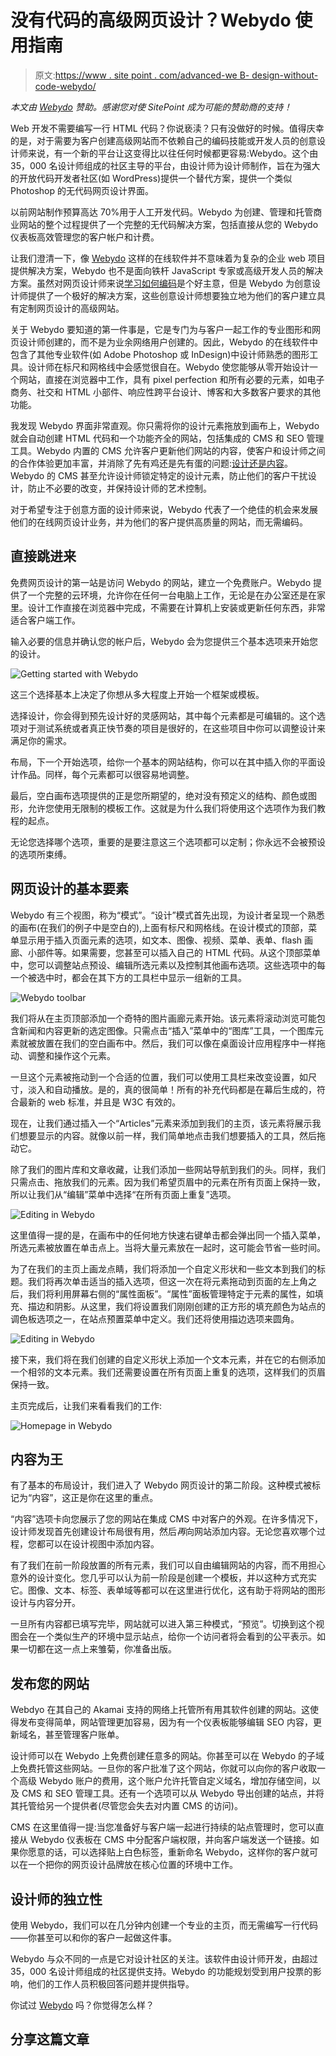 # 没有代码的高级网页设计？Webydo 使用指南

> 原文:[https://www . site point . com/advanced-we B- design-without-code-webydo/](https://www.sitepoint.com/advanced-web-design-without-code-webydo/)

*本文由 [Webydo](http://www.webydo.com/) 赞助。感谢您对使 SitePoint 成为可能的赞助商的支持！*

Web 开发不需要编写一行 HTML 代码？你说亵渎？只有没做好的时候。值得庆幸的是，对于需要为客户创建高级网站而不依赖自己的编码技能或开发人员的创意设计师来说，有一个新的平台让这变得比以往任何时候都更容易:Webydo。这个由 35，000 名设计师组成的社区主导的平台，由设计师为设计师制作，旨在为强大的开放代码开发者社区(如 WordPress)提供一个替代方案，提供一个类似 Photoshop 的无代码网页设计界面。

以前网站制作预算高达 70%用于人工开发代码。Webydo 为创建、管理和托管商业网站的整个过程提供了一个完整的无代码解决方案，包括直接从您的 Webydo 仪表板高效管理您的客户帐户和计费。

让我们澄清一下，像 [Webydo](http://www.webydo.com/) 这样的在线软件并不意味着为复杂的企业 web 项目提供解决方案，Webydo 也不是面向铁杆 JavaScript 专家或高级开发人员的解决方案。虽然对网页设计师来说[学习如何编码](https://www.sitepoint.com/web-designers-coding-skills/)是个好主意，但是 Webydo 为创意设计师提供了一个极好的解决方案，这些创意设计师想要独立地为他们的客户建立具有定制网页设计的高级网站。

关于 Webydo 要知道的第一件事是，它是专门为与客户一起工作的专业图形和网页设计师创建的，而不是为业余网络用户创建的。因此，Webydo 的在线软件中包含了其他专业软件(如 Adobe Photoshop 或 InDesign)中设计师熟悉的图形工具。设计师在标尺和网格线中会感觉很自在。Webydo 使您能够从零开始设计一个网站，直接在浏览器中工作，具有 pixel perfection 和所有必要的元素，如电子商务、社交和 HTML 小部件、响应性跨平台设计、博客和大多数客户要求的其他功能。

我发现 Webydo 界面非常直观。你只需将你的设计元素拖放到画布上，Webydo 就会自动创建 HTML 代码和一个功能齐全的网站，包括集成的 CMS 和 SEO 管理工具。Webydo 内置的 CMS 允许客户更新他们网站的内容，使客户和设计师之间的合作体验更加丰富，并消除了先有鸡还是先有蛋的问题:[设计还是内容](https://www.sitepoint.com/writers-wireframes/)。Webydo 的 CMS 甚至允许设计师锁定特定的设计元素，防止他们的客户干扰设计，防止不必要的改变，并保持设计师的艺术控制。

对于希望专注于创意方面的设计师来说，Webydo 代表了一个绝佳的机会来发展他们的在线网页设计业务，并为他们的客户提供高质量的网站，而无需编码。

## 直接跳进来

免费网页设计的第一站是访问 Webydo 的网站，建立一个免费账户。Webydo 提供了一个完整的云环境，允许你在任何一台电脑上工作，无论是在办公室还是在家里。设计工作直接在浏览器中完成，不需要在计算机上安装或更新任何东西，非常适合客户端工作。

输入必要的信息并确认您的帐户后，Webydo 会为您提供三个基本选项来开始您的设计。

![Getting started with Webydo](../Images/989cbe6c7bbbdf6bae23cab0e31c8e1f.png)

这三个选择基本上决定了你想从多大程度上开始一个框架或模板。

选择设计，你会得到预先设计好的灵感网站，其中每个元素都是可编辑的。这个选项对于测试系统或者真正快节奏的项目是很好的，在这些项目中你可以调整设计来满足你的需求。

布局，下一个开始选项，给你一个基本的网站结构，你可以在其中插入你的平面设计作品。同样，每个元素都可以很容易地调整。

最后，空白画布选项提供的正是您所期望的，绝对没有预定义的结构、颜色或图形，允许您使用无限制的模板工作。这就是为什么我们将使用这个选项作为我们教程的起点。

无论您选择哪个选项，重要的是要注意这三个选项都可以定制；你永远不会被预设的选项所束缚。

## 网页设计的基本要素

Webydo 有三个视图，称为“模式”。“设计”模式首先出现，为设计者呈现一个熟悉的画布(在我们的例子中是空白的),上面有标尺和网格线。在设计模式的顶部，菜单显示用于插入页面元素的选项，如文本、图像、视频、菜单、表单、flash 画廊、小部件等。如果需要，您甚至可以插入自己的 HTML 代码。从这个顶部菜单中，您可以调整站点预设、编辑所选元素以及控制其他画布选项。这些选项中的每一个被选中时，都会在其下方的工具栏中显示一组新的工具。

![Webydo toolbar](../Images/860118db3c7a3dafefa4216a8b578fe7.png)

我们将从在主页顶部添加一个奇特的图片画廊元素开始。该元素将滚动浏览可能包含新闻和内容更新的选定图像。只需点击“插入”菜单中的“图库”工具，一个图库元素就被放置在我们的空白画布中。然后，我们可以像在桌面设计应用程序中一样拖动、调整和操作这个元素。

一旦这个元素被拖动到一个合适的位置，我们可以使用工具栏来改变设置，如尺寸，淡入和自动播放。是的，真的很简单！所有的补充代码都是在幕后生成的，符合最新的 web 标准，并且是 W3C 有效的。

现在，让我们通过插入一个“Articles”元素来添加到我们的主页，该元素将展示我们想要显示的内容。就像以前一样，我们简单地点击我们想要插入的工具，然后拖动它。

除了我们的图片库和文章收藏，让我们添加一些网站导航到我们的头。同样，我们只需点击、拖放我们的元素。因为我们希望页眉中的元素在所有页面上保持一致，所以让我们从“编辑”菜单中选择“在所有页面上重复”选项。

![Editing in Webydo](../Images/598f7c6a7cb1d4b4ae42e23eb43bd76c.png)

这里值得一提的是，在画布中的任何地方快速右键单击都会弹出同一个插入菜单，所选元素被放置在单击点上。当将大量元素放在一起时，这可能会节省一些时间。

为了在我们的主页上画龙点睛，我们将添加一个自定义形状和一些文本到我们的标题。我们将再次单击适当的插入选项，但这一次在将元素拖动到页面的左上角之后，我们将利用屏幕右侧的“属性面板”。“属性”面板管理特定于元素的属性，如填充、描边和阴影。从这里，我们将设置我们刚刚创建的正方形的填充颜色为站点的调色板选项之一，在站点预置菜单中定义。我们还将使用描边选项来圆角。

![Editing in Webydo](../Images/acaca8344488b385a11c2b3651e3654a.png)

接下来，我们将在我们创建的自定义形状上添加一个文本元素，并在它的右侧添加一个相邻的文本元素。我们还需要设置在所有页面上重复的选项，这样我们的页眉保持一致。

主页完成后，让我们来看看我们的工作:

![Homepage in Webydo](../Images/5fcb4fc5d3997dfd93c2abdd6168d3a1.png)

## 内容为王

有了基本的布局设计，我们进入了 Webydo 网页设计的第二阶段。这种模式被标记为“内容”，这正是你在这里的重点。

“内容”选项卡向您展示了您的网站在集成 CMS 中对客户的外观。在许多情况下，设计师发现首先创建设计布局很有用，然后*再*向网站添加内容。无论您喜欢哪个过程，您都可以在设计视图中添加内容。

有了我们在前一阶段放置的所有元素，我们可以自由编辑网站的内容，而不用担心意外的设计变化。您几乎可以认为前一阶段是创建一个模板，并以这种方式充实它。图像、文本、标签、表单域等都可以在这里进行优化，这有助于将网站的图形设计与内容分开。

一旦所有内容都已填写完毕，网站就可以进入第三种模式，“预览”。切换到这个视图会在一个类似生产的环境中显示站点，给你一个访问者将会看到的公平表示。如果一切都在这一点上来雏菊，你准备出版。

## 发布您的网站

Webdyo 在其自己的 Akamai 支持的网络上托管所有用其软件创建的网站。这使得发布变得简单，网站管理更加容易，因为有一个仪表板能够编辑 SEO 内容，更新域名，甚至管理客户账单。

设计师可以在 Webydo 上免费创建任意多的网站。你甚至可以在 Webydo 的子域上免费托管这些网站。一旦你的客户批准了这个网站，你就可以向你的客户收取一个高级 Webydo 账户的费用，这个账户允许托管自定义域名，增加存储空间，以及 CMS 和 SEO 管理工具。还有一个选项可以从 Webydo 导出创建的站点，并将其托管给另一个提供者(尽管您会失去对内置 CMS 的访问)。

CMS 在这里值得一提:当您准备好与客户端一起进行持续的站点管理时，您可以直接从 Webydo 仪表板在 CMS 中分配客户端权限，并向客户端发送一个链接。如果你愿意的话，可以选择贴上白色标签，重新命名 Webydo，这样你的客户就可以在一个把你的网页设计品牌放在核心位置的环境中工作。

## 设计师的独立性

使用 Webydo，我们可以在几分钟内创建一个专业的主页，而无需编写一行代码——你甚至可以和你的客户一起做这件事。

Webydo 与众不同的一点是它对设计社区的关注。该软件由设计师开发，由超过 35，000 名设计师组成的社区提供支持。Webydo 的功能规划受到用户投票的影响，他们的工作人员积极回答问题并提供指导。

你试过 [Webydo](http://www.webydo.com/) 吗？你觉得怎么样？

## 分享这篇文章